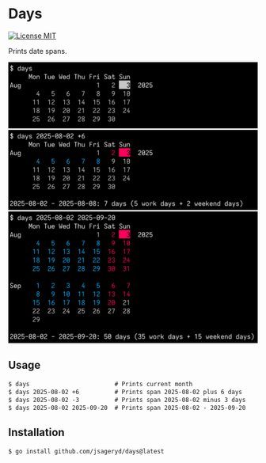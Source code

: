 # Days

[![License MIT](https://img.shields.io/badge/license-MIT-lightgrey.svg?style=flat)](LICENSE)

Prints date spans.

<img src="img/001.png" width="530px"></br>
<img src="img/002.png" width="530px"></br>
<img src="img/003.png" width="530px"></br>

## Usage
```
$ days                        # Prints current month
$ days 2025-08-02 +6          # Prints span 2025-08-02 plus 6 days
$ days 2025-08-02 -3          # Prints span 2025-08-02 minus 3 days
$ days 2025-08-02 2025-09-20  # Prints span 2025-08-02 - 2025-09-20
```

## Installation
```
$ go install github.com/jsageryd/days@latest
```
